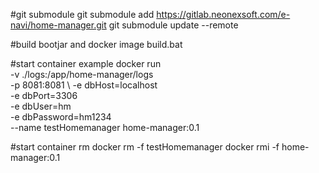 #git submodule
git submodule add https://gitlab.neonexsoft.com/e-navi/home-manager.git
git submodule update --remote

#build bootjar and docker image
build.bat

#start container example
docker run \
-v ./logs:/app/home-manager/logs \
-p 8081:8081 \ 
-e dbHost=localhost \
-e dbPort=3306 \
-e dbUser=hm \
-e dbPassword=hm1234 \
--name testHomemanager home-manager:0.1 

#start container rm
docker rm -f testHomemanager
docker rmi -f home-manager:0.1
